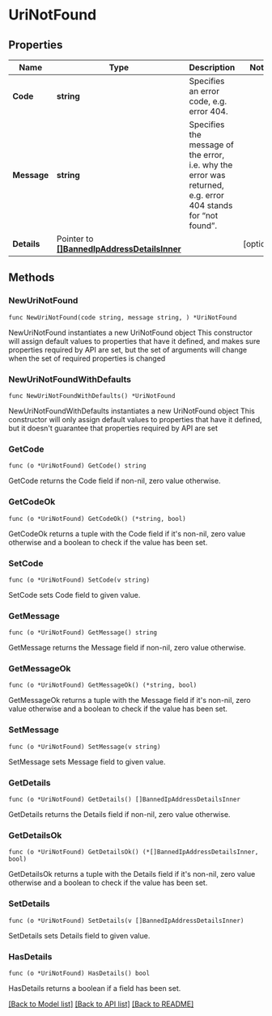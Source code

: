 # UriNotFound

## Properties

Name | Type | Description | Notes
------------ | ------------- | ------------- | -------------
**Code** | **string** | Specifies an error code, e.g. error 404. | 
**Message** | **string** | Specifies the message of the error, i.e. why the error was returned, e.g. error 404 stands for “not found”. | 
**Details** | Pointer to [**[]BannedIpAddressDetailsInner**](BannedIpAddressDetailsInner.md) |  | [optional] 

## Methods

### NewUriNotFound

`func NewUriNotFound(code string, message string, ) *UriNotFound`

NewUriNotFound instantiates a new UriNotFound object
This constructor will assign default values to properties that have it defined,
and makes sure properties required by API are set, but the set of arguments
will change when the set of required properties is changed

### NewUriNotFoundWithDefaults

`func NewUriNotFoundWithDefaults() *UriNotFound`

NewUriNotFoundWithDefaults instantiates a new UriNotFound object
This constructor will only assign default values to properties that have it defined,
but it doesn't guarantee that properties required by API are set

### GetCode

`func (o *UriNotFound) GetCode() string`

GetCode returns the Code field if non-nil, zero value otherwise.

### GetCodeOk

`func (o *UriNotFound) GetCodeOk() (*string, bool)`

GetCodeOk returns a tuple with the Code field if it's non-nil, zero value otherwise
and a boolean to check if the value has been set.

### SetCode

`func (o *UriNotFound) SetCode(v string)`

SetCode sets Code field to given value.


### GetMessage

`func (o *UriNotFound) GetMessage() string`

GetMessage returns the Message field if non-nil, zero value otherwise.

### GetMessageOk

`func (o *UriNotFound) GetMessageOk() (*string, bool)`

GetMessageOk returns a tuple with the Message field if it's non-nil, zero value otherwise
and a boolean to check if the value has been set.

### SetMessage

`func (o *UriNotFound) SetMessage(v string)`

SetMessage sets Message field to given value.


### GetDetails

`func (o *UriNotFound) GetDetails() []BannedIpAddressDetailsInner`

GetDetails returns the Details field if non-nil, zero value otherwise.

### GetDetailsOk

`func (o *UriNotFound) GetDetailsOk() (*[]BannedIpAddressDetailsInner, bool)`

GetDetailsOk returns a tuple with the Details field if it's non-nil, zero value otherwise
and a boolean to check if the value has been set.

### SetDetails

`func (o *UriNotFound) SetDetails(v []BannedIpAddressDetailsInner)`

SetDetails sets Details field to given value.

### HasDetails

`func (o *UriNotFound) HasDetails() bool`

HasDetails returns a boolean if a field has been set.


[[Back to Model list]](../README.md#documentation-for-models) [[Back to API list]](../README.md#documentation-for-api-endpoints) [[Back to README]](../README.md)


